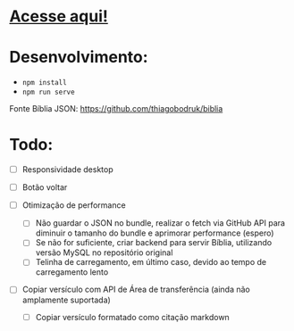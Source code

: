 # [Acesse aqui!](https://wilyJ80.github.io/biblia)

# Desenvolvimento:

- `npm install`
- `npm run serve`

Fonte Bíblia JSON: https://github.com/thiagobodruk/biblia

# Todo:

- [ ] Responsividade desktop
- [ ] Botão voltar

- [ ] Otimização de performance
   - [ ] Não guardar o JSON no bundle, realizar o fetch via GitHub API para diminuir o tamanho do bundle e aprimorar performance (espero)
   - [ ] Se não for suficiente, criar backend para servir Bíblia, utilizando versão MySQL no repositório original
   - [ ] Telinha de carregamento, em último caso, devido ao tempo de carregamento lento

- [ ] Copiar versículo com API de Área de transferência (ainda não amplamente suportada)
   - [ ] Copiar versículo formatado como citação markdown

